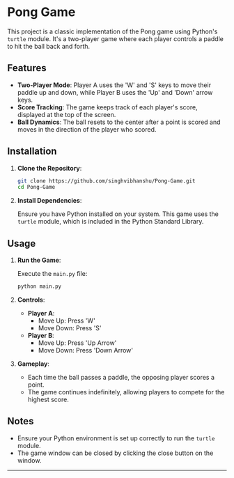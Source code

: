 # Pong Game

This project is a classic implementation of the Pong game using Python's `turtle` module. It's a two-player game where each player controls a paddle to hit the ball back and forth.

## Features

- **Two-Player Mode**: Player A uses the 'W' and 'S' keys to move their paddle up and down, while Player B uses the 'Up' and 'Down' arrow keys.
- **Score Tracking**: The game keeps track of each player's score, displayed at the top of the screen.
- **Ball Dynamics**: The ball resets to the center after a point is scored and moves in the direction of the player who scored.

## Installation

1. **Clone the Repository**:

   ```bash
   git clone https://github.com/singhvibhanshu/Pong-Game.git
   cd Pong-Game
   ```

2. **Install Dependencies**:

   Ensure you have Python installed on your system. This game uses the `turtle` module, which is included in the Python Standard Library.

## Usage

1. **Run the Game**:

   Execute the `main.py` file:

   ```bash
   python main.py
   ```

2. **Controls**:

   - **Player A**:
     - Move Up: Press 'W'
     - Move Down: Press 'S'
   - **Player B**:
     - Move Up: Press 'Up Arrow'
     - Move Down: Press 'Down Arrow'

3. **Gameplay**:

   - Each time the ball passes a paddle, the opposing player scores a point.
   - The game continues indefinitely, allowing players to compete for the highest score.

## Notes

- Ensure your Python environment is set up correctly to run the `turtle` module.
- The game window can be closed by clicking the close button on the window.

---